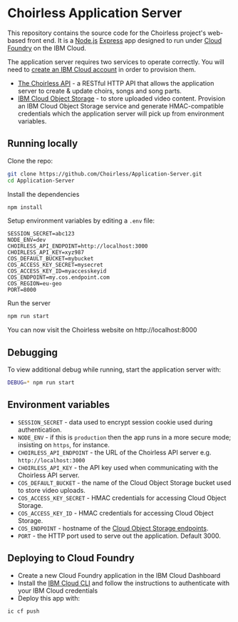 # Choirless Application Server

This repository contains the source code for the Choirless project's web-based front end. It is a [Node.js](https://nodejs.org/) [Express](https://expressjs.com/) app designed to run under [Cloud Foundry](https://www.ibm.com/uk-en/cloud/cloud-foundry) on the IBM Cloud.

The application server requires two services to operate correctly. You will need to [create an IBM Cloud account](https://developer.ibm.com/dwwi/jsp/register.jsp?eventid=cfc-2020-projects) in order to provision them.

- [The Choirless API](https://github.com/Choirless/choirlessapi) - a RESTful HTTP API that allows the application server to create & update choirs, songs and song parts. 
- [IBM Cloud Object Storage](https://www.ibm.com/uk-en/cloud/object-storage) - to store uploaded video content. Provision an IBM Cloud Object Storage service and generate HMAC-compatible credentials which the application server will pick up from environment variables.

## Running locally

Clone the repo:

```sh
git clone https://github.com/Choirless/Application-Server.git
cd Application-Server
```

Install the dependencies

```sh
npm install
```

Setup environment variables by editing a `.env` file:

```
SESSION_SECRET=abc123
NODE_ENV=dev
CHOIRLESS_API_ENDPOINT=http://localhost:3000
CHOIRLESS_API_KEY=xyz987
COS_DEFAULT_BUCKET=mybucket
COS_ACCESS_KEY_SECRET=mysecret
COS_ACCESS_KEY_ID=myaccesskeyid
COS_ENDPOINT=my.cos.endpoint.com
COS_REGION=eu-geo
PORT=8000
```

Run the server

```sh
npm run start
```

You can now visit the Choirless website on http://localhost:8000


## Debugging

To view additional debug while running, start the application server with:

```sh
DEBUG=* npm run start
```

## Environment variables

- `SESSION_SECRET` - data used to encrypt session cookie used during authentication.
- `NODE_ENV` - if this is `production` then the app runs in a more secure mode; insisting on `https`, for instance.
- `CHOIRLESS_API_ENDPOINT` - the URL of the Choirless API server e.g. `http://localhost:3000`
- `CHOIRLESS_API_KEY` - the API key used when communicating with the Choirless API server.
- `COS_DEFAULT_BUCKET` - the name of the Cloud Object Storage bucket used to store video uploads.
- `COS_ACCESS_KEY_SECRET` - HMAC credentials for accessing Cloud Object Storage.
- `COS_ACCESS_KEY_ID` - HMAC credentials for accessing Cloud Object Storage.
- `COS_ENDPOINT` - hostname of the [Cloud Object Storage endpoints](https://cloud.ibm.com/docs/cloud-object-storage?topic=cloud-object-storage-endpoints#:~:text=Endpoint%20Types,and%20other%20cloud%20storage%20services.). 
- `PORT` - the HTTP port used to serve out the application. Default 3000.

## Deploying to Cloud Foundry

- Create a new Cloud Foundry application in the IBM Cloud Dashboard
- Install the [IBM Cloud CLI](https://cloud.ibm.com/docs/cli) and follow the instructions to authenticate with your IBM Cloud credentials
- Deploy this app with:

```sh
ic cf push
```
